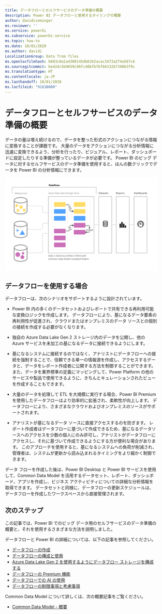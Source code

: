 ```yaml
---
title: データフローとセルフサービスのデータ準備の概要
description: Power BI データフローと使用するタイミングの概要
author: davidiseminger
ms.reviewer: ''
ms.service: powerbi
ms.subservice: powerbi-service
ms.topic: how-to
ms.date: 10/01/2020
ms.author: davidi
LocalizationGroup: Data from files
ms.openlocfilehash: b603c0a2ad300145db6342acac3473a2f4a567c6
ms.sourcegitcommit: be424c5b9659c96fc40bfbfbf04332b739063f9c
ms.translationtype: HT
ms.contentlocale: ja-JP
ms.lasthandoff: 10/01/2020
ms.locfileid: "91638000"
---
```

# <a name="introduction-to-dataflows-and-self-service-data-prep"></a>データフローとセルフサービスのデータ準備の概要

データの量は増え続けるので、データを整った形式のアクションにつながる情報に変換することが課題です。 大量のデータをアクションにつながる分析情報に迅速に変換できるよう、分析を行ったり、ビジュアル、レポート、ダッシュボードに設定したりする準備が整っているデータが必要です。 Power BI のビッグ データに対するセルフサービスのデータ準備を使用すると、ほんの数クリックでデータを Power BI の分析情報にできます。

![データのフロー](media/dataflows-introduction-self-service-flow.png)

## <a name="when-to-use-dataflows"></a>データフローを使用する場合

データフローは、次のシナリオをサポートするように設計されています。

* Power BI 内の多くのデータセットおよびレポートで共有できる再利用可能な変換ロジックを作成します。 データフローにより、基になるデータ要素の再利用性が促進され、クラウドまたはオンプレミスのデータ ソースとの個別の接続を作成する必要がなくなります。

* 独自の Azure Data Lake Gen 2 ストレージ内のデータを公開し、他の Azure サービスを未加工の基になるデータに接続できるようにします。

* 基になるシステムに接続するのではなく、アナリストにデータフローへの接続を強制することで、信頼できる単一の情報源を作成し、アクセスするデータと、データをレポート作成者に公開する方法を制御することができます。 また、データを業界標準の定義にマッピングして、Power Platform の他のサービスや製品で使用できるように、きちんとキュレーションされたビューを作成することもできます。

* 大量のデータを処理して ETL を大規模に実行する場合、Power BI Premium を使用したデータフローはより効率的に拡張され、柔軟性が向上します。 データフローにより、さまざまなクラウドおよびオンプレミスのソースがサポートされます。 

* アナリストが基になるデータ ソースに直接アクセスするのを防ぎます。 レポート作成者はデータフローに基づいて作成できるため、基になるデータソースへのアクセスを少数の個人にのみ許可し、アナリストがデータフローにアクセスし、それに基づいて作成できるようにする方が便利な場合があります。 このアプローチを使用すると、基になるシステムへの負荷が削減され、管理者は、システムが更新から読み込まれるタイミングをより細かく制御できます。

データ フローを作成した後は、Power BI Desktop と Power BI サービスを使用して、Common Data Model を活用するデータセット、レポート、ダッシュボード、アプリを作成し、ビジネス アクティビティについての詳細な分析情報を取得できます。 データセットと同様に、データフローの更新スケジュールは、データフローを作成したワークスペースから直接管理されます。

## <a name="next-steps"></a>次のステップ
この記事では、Power BI でのビッグ データ用のセルフサービスのデータ準備の概要と、それを使用するさまざまな方法を説明しました。 

データフローと Power BI の詳細については、以下の記事を参照してください。

* [データフローの作成](dataflows-create.md)
* [データフローの構成と使用](dataflows-configure-consume.md)
* [Azure Data Lake Gen 2 を使用するようにデータフロー ストレージを構成する](dataflows-azure-data-lake-storage-integration.md)
* [データフローの Premium 機能](dataflows-premium-features.md)
* [データフローでの AI の使用](dataflows-machine-learning-integration.md)
* [データフローの制限事項と考慮事項](dataflows-features-limitations.md)


Common Data Model について詳しくは、次の概要記事をご覧ください。
* [Common Data Model - 概要](https://docs.microsoft.com/powerapps/common-data-model/overview)